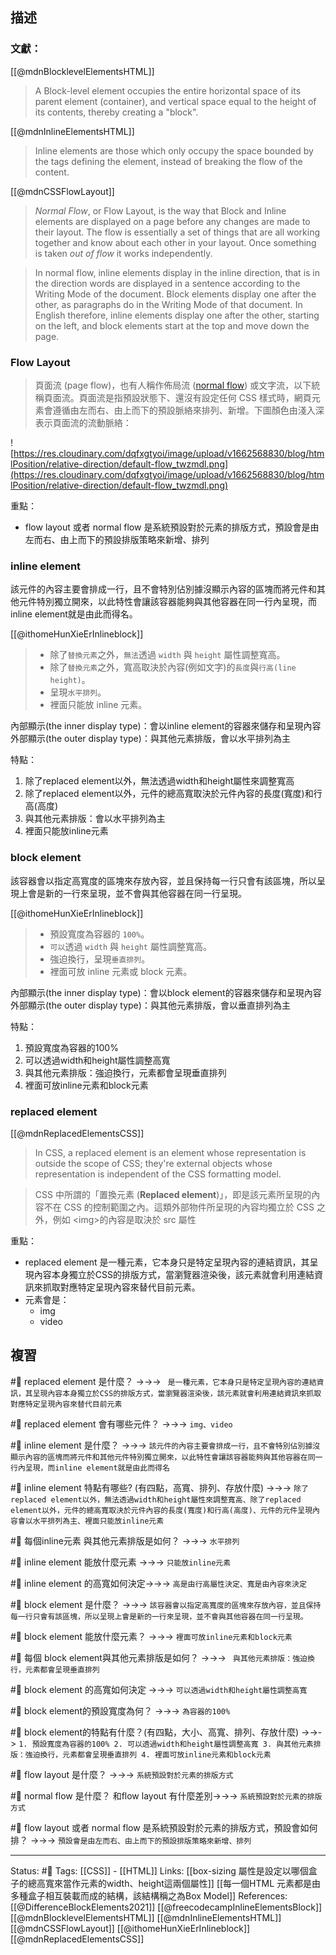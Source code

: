 ## 描述


### 文獻：
[[@mdnBlocklevelElementsHTML]]
> A Block-level element occupies the entire horizontal space of its parent element (container), and vertical space equal to the height of its contents, thereby creating a "block".


[[@mdnInlineElementsHTML]]
> Inline elements are those which only occupy the space bounded by the tags defining the element, instead of breaking the flow of the content.

[[@mdnCSSFlowLayout]]
> _Normal Flow_, or Flow Layout, is the way that Block and Inline elements are displayed on a page before any changes are made to their layout. The flow is essentially a set of things that are all working together and know about each other in your layout. Once something is taken _out of flow_ it works independently.

> In normal flow, inline elements display in the inline direction, that is in the direction words are displayed in a sentence according to the Writing Mode of the document. Block elements display one after the other, as paragraphs do in the Writing Mode of that document. In English therefore, inline elements display one after the other, starting on the left, and block elements start at the top and move down the page.

### Flow Layout 



> 頁面流 (page flow)，也有人稱作佈局流 ([normal flow](https://developer.mozilla.org/zh-CN/docs/Learn/CSS/CSS_layout/normal_flow)) 或文字流，以下統稱頁面流。頁面流是指預設狀態下、還沒有設定任何 CSS 樣式時，網頁元素會遵循由左而右、由上而下的預設脈絡來排列、新增。下圖顏色由淺入深表示頁面流的流動脈絡：

![https://res.cloudinary.com/dqfxgtyoi/image/upload/v1662568830/blog/htmlPosition/relative-direction/default-flow_twzmdl.png](https://res.cloudinary.com/dqfxgtyoi/image/upload/v1662568830/blog/htmlPosition/relative-direction/default-flow_twzmdl.png)

重點：
- flow layout 或者 normal flow 是系統預設對於元素的排版方式，預設會是由左而右、由上而下的預設排版策略來新增、排列

### inline element

該元件的內容主要會排成一行，且不會特別佔別據沒顯示內容的區塊而將元件和其他元件特別獨立開來，以此特性會讓該容器能夠與其他容器在同一行內呈現，而inline element就是由此而得名。


[[@ithomeHunXieErInlineblock]]
> -   除了`替換元素`之外，`無法`透過 `width` 與 `height` 屬性調整寬高。
> -   除了`替換元素`之外，寬高取決於內容(例如文字)的`長度`與`行高(line height)`。
> -   呈現`水平排列`。
> -   裡面只能放 inline 元素。


內部顯示(the inner display type)：會以inline element的容器來儲存和呈現內容
外部顯示(the outer display type)：與其他元素排版，會以水平排列為主


特點：
1. 除了replaced element以外，無法透過width和height屬性來調整寬高
2. 除了replaced element以外，元件的總高寬取決於元件內容的長度(寬度)和行高(高度)
3. 與其他元素排版：會以水平排列為主
4. 裡面只能放inline元素

  
### block element

該容器會以指定高寬度的區塊來存放內容，並且保持每一行只會有該區塊，所以呈現上會是新的一行來呈現，並不會與其他容器在同一行呈現。


[[@ithomeHunXieErInlineblock]]
> -   預設寬度為容器的 `100%`。
> -   `可以`透過 `width` 與 `height` 屬性調整寬高。
> -   強迫換行，呈現`垂直排列`。
> -   裡面可放 inline 元素或 block 元素。


內部顯示(the inner display type)：會以block element的容器來儲存和呈現內容
外部顯示(the outer display type)：與其他元素排版，會以垂直排列為主

特點：
1. 預設寬度為容器的100%
2. 可以透過width和height屬性調整高寬
3. 與其他元素排版：強迫換行，元素都會呈現垂直排列
4. 裡面可放inline元素和block元素


### replaced element
[[@mdnReplacedElementsCSS]]
> In CSS, a replaced element is an element whose representation is outside the scope of CSS; they're external objects whose representation is independent of the CSS formatting model.

> CSS 中所謂的「置換元素 (**Replaced element**)」，即是該元素所呈現的內容不在 CSS 的控制範圍之內。這類外部物件所呈現的內容均獨立於 CSS 之外，例如 \<img\>的內容是取決於 src 屬性

重點：
- replaced element 是一種元素，它本身只是特定呈現內容的連結資訊，其呈現內容本身獨立於CSS的排版方式，當瀏覽器渲染後，該元素就會利用連結資訊來抓取對應特定呈現內容來替代目前元素。
- 元素會是：
	- img
	- video

## 複習

#🧠 replaced element 是什麼？ ->->-> ` 是一種元素，它本身只是特定呈現內容的連結資訊，其呈現內容本身獨立於CSS的排版方式，當瀏覽器渲染後，該元素就會利用連結資訊來抓取對應特定呈現內容來替代目前元素`
<!--SR:!2022-12-31,74,250-->

#🧠 replaced element 會有哪些元件？ ->->-> `img、video`
<!--SR:!2022-12-31,74,250-->

#🧠 inline element 是什麼？ ->->-> `該元件的內容主要會排成一行，且不會特別佔別據沒顯示內容的區塊而將元件和其他元件特別獨立開來，以此特性會讓該容器能夠與其他容器在同一行內呈現，而inline element就是由此而得名`
<!--SR:!2022-12-31,74,250-->

#🧠 inline element 特點有哪些? (有四點，高寬、排列、存放什麼) ->->-> `除了replaced element以外，無法透過width和height屬性來調整寬高、除了replaced element以外，元件的總高寬取決於元件內容的長度(寬度)和行高(高度)、元件的元件呈現內容會以水平排列為主、裡面只能放inline元素`
<!--SR:!2022-12-30,73,250-->


#🧠 每個inline元素 與其他元素排版是如何？ ->->-> `水平排列`
<!--SR:!2022-12-31,74,250-->

#🧠 inline element 能放什麼元素 ->->-> `只能放inline元素`
<!--SR:!2022-12-24,69,250-->

#🧠  inline element 的高寬如何決定->->-> `高是由行高屬性決定、寬是由內容來決定`
<!--SR:!2022-12-17,64,250-->

#🧠 block element 是什麼？ ->->-> `該容器會以指定高寬度的區塊來存放內容，並且保持每一行只會有該區塊，所以呈現上會是新的一行來呈現，並不會與其他容器在同一行呈現。`
<!--SR:!2022-12-28,71,250-->

#🧠 block element 能放什麼元素？ ->->-> `裡面可放inline元素和block元素`
<!--SR:!2022-10-18,28,250-->

#🧠 每個 block element與其他元素排版是如何？ ->->-> ` 與其他元素排版：強迫換行，元素都會呈現垂直排列`
<!--SR:!2022-12-31,74,250-->

#🧠 block element 的高寬如何決定 ->->-> `可以透過width和height屬性調整高寬`
<!--SR:!2022-11-19,45,250-->

#🧠 block element的預設寬度為何？ ->->-> `為容器的100%`
<!--SR:!2022-12-15,63,250-->

#🧠 block element的特點有什麼？(有四點，大小、高寬、排列、存放什麼) ->->-> `1. 預設寬度為容器的100% 2. 可以透過width和height屬性調整高寬 3. 與其他元素排版：強迫換行，元素都會呈現垂直排列 4. 裡面可放inline元素和block元素`
<!--SR:!2022-12-08,58,250-->


#🧠 flow layout 是什麼？ ->->-> `系統預設對於元素的排版方式`
<!--SR:!2022-12-25,69,250-->

#🧠 normal flow 是什麼？ 和flow layout 有什麼差別->->-> `系統預設對於元素的排版方式`
<!--SR:!2022-10-19,28,250-->

#🧠 flow layout 或者 normal flow 是系統預設對於元素的排版方式，預設會如何排？ ->->-> `預設會是由左而右、由上而下的預設排版策略來新增、排列`
<!--SR:!2022-10-19,28,250-->

---
Status: #🌱 
Tags:
[[CSS]] - [[HTML]]
Links:
[[box-sizing 屬性是設定以哪個盒子的總高寬來當作元素的width、height這兩個屬性]]
[[每一個HTML 元素都是由多種盒子相互裝載而成的結構，該結構稱之為Box Model]]
References:
[[@DifferenceBlockElements2021]]
[[@freecodecampInlineElementsBlock]]
[[@mdnBlocklevelElementsHTML]]
[[@mdnInlineElementsHTML]]
[[@mdnCSSFlowLayout]]
[[@ithomeHunXieErInlineblock]]
[[@mdnReplacedElementsCSS]]